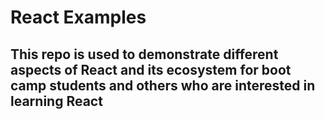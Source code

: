 # React Examples

## This repo is used to demonstrate different aspects of React and its ecosystem for boot camp students and others who are interested in learning React
